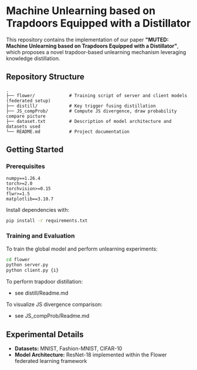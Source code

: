 # Machine Unlearning based on Trapdoors Equipped with a Distillator

This repository contains the implementation of our paper **"MUTED: Machine Unlearning based on Trapdoors Equipped with a Distillator"**, which proposes a novel trapdoor-based unlearning mechanism leveraging knowledge distillation.

## Repository Structure

```
.
├── flower/             # Training script of server and client models (federated setup)
├── distill/            # Key trigger fusing distillation
├── JS_compProb/        # Compute JS divergence, draw probability compare picture
├── dataset.txt         # Description of model architecture and datasets used
└── README.md           # Project documentation
```

## Getting Started

### Prerequisites

```
numpy==1.26.4  
torch>=2.0  
torchvision>=0.15  
flwr>=1.5  
matplotlib==3.10.7
```

Install dependencies with:

```bash
pip install -r requirements.txt
```

### Training and Evaluation

To train the global model and perform unlearning experiments:

```bash
cd flower
python server.py
python client.py {i}
```

To perform trapdoor distillation:

- see distill/Readme.md

To visualize JS divergence comparison:

- see JS_compProb/Readme.md

## Experimental Details

* **Datasets:** MNIST, Fashion-MNIST, CIFAR-10
* **Model Architecture:** ResNet-18 implemented within the Flower federated learning framework

<!-- ## Citation

If you find this work useful, please cite:

```
@article{
}
``` -->